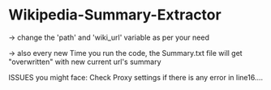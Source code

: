 # Wikipedia-Summary-Extractor
-> change the 'path' and 'wiki_url' variable as per your need

-> also every new Time you run the code, the Summary.txt file will get "overwritten" with new current url's summary


ISSUES you might face:
	Check Proxy settings if there is any error in line16....

